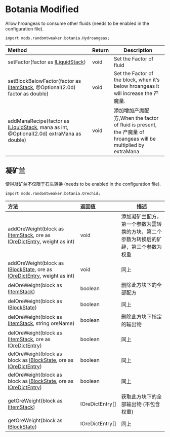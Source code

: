 # Botania Modified

Allow hroangeas to consume other fluids (needs to be enabled in the configuration file).

```zenscript
import mods.randomtweaker.botania.Hydroangeas;
```

| Method                                                   | Return | Description |
| :----------------------------------------------------------- | :----- | ----------- |
| setFactor(factor as [ILiquidStack](https://docs.blamejared.com/1.12/en/Vanilla/Liquids/ILiquidStack/)) | void   | Set the Factor of fluid |
| setBlockBelowFactor(factor as [IItemStack](https://docs.blamejared.com/1.12/en/Vanilla/Items/IItemStack/), @Optional(2.0d) factor as double) | void | Set the Factor of the block, when it‘s below hroangeas it will increase the 产魔量. |
| addManaRecipe(factor as [ILiquidStack](https://docs.blamejared.com/1.12/en/Vanilla/Liquids/ILiquidStack/), mana as int, @Optional(2.0d) extraMana as double) | void | 添加增加产魔配方,When the factor of fluid is present, the 产魔量 of hroangeas will be multiplied by extraMana |

## 凝矿兰

使得凝矿兰不仅限于石头转换 (needs to be enabled in the configuration file).

```zenscript
import mods.randomtweaker.botania.Orechid;
```

| 方法                                                         | 返回值 | 描述 |
| :----------------------------------------------------------- | :----- | ----------- |
| addOreWeight(block as [IItemStack](https://docs.blamejared.com/1.12/en/Vanilla/Items/IItemStack/), ore as [IOreDictEntry](https://docs.blamejared.com/1.12/en/Vanilla/OreDict/IOreDictEntry/), weight as int) | void | 添加凝矿兰配方，第一个参数为需转换的方块，第二个参数为转换后的矿辞，第三个参数为权重 |
| addOreWeight(block as [IBlockState](https://docs.blamejared.com/1.12/en/Vanilla/Blocks/IBlockState/), ore as [IOreDictEntry](https://docs.blamejared.com/1.12/en/Vanilla/OreDict/IOreDictEntry/), weight as int) | void | 同上 |
| delOreWeight(block as [IItemStack](https://docs.blamejared.com/1.12/en/Vanilla/Items/IItemStack/)) | boolean | 删除此方块下的全部配方 |
| delOreWeight(block as [IBlockState](https://docs.blamejared.com/1.12/en/Vanilla/Blocks/IBlockState/)) | boolean | 同上 |
| delOreWeight(block as [IItemStack](https://docs.blamejared.com/1.12/en/Vanilla/Items/IItemStack/), string oreName) | boolean | 删除此方块下指定的输出物 |
| delOreWeight(block as [IItemStack](https://docs.blamejared.com/1.12/en/Vanilla/Items/IItemStack/), ore as [IOreDictEntry](https://docs.blamejared.com/1.12/en/Vanilla/OreDict/IOreDictEntry/)) | boolean | 同上 |
| delOreWeight(block as block as [IBlockState](https://docs.blamejared.com/1.12/en/Vanilla/Blocks/IBlockState/), ore as [IOreDictEntry](https://docs.blamejared.com/1.12/en/Vanilla/OreDict/IOreDictEntry/)) | boolean | 同上 |
| delOreWeight(block as block as [IBlockState](https://docs.blamejared.com/1.12/en/Vanilla/Blocks/IBlockState/), ore as [IOreDictEntry](https://docs.blamejared.com/1.12/en/Vanilla/OreDict/IOreDictEntry/)) | boolean | 同上 |
| getOreWeight(block as [IItemStack](https://docs.blamejared.com/1.12/en/Vanilla/Items/IItemStack/)) | IOreDictEntry[] | 获取此方块下的全部输出物 (不包含权重) |
| getOreWeight(block as [IBlockState](https://docs.blamejared.com/1.12/en/Vanilla/Blocks/IBlockState/)) | IOreDictEntry[] | 同上 |